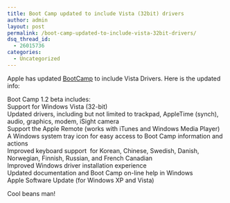 ```yaml
---
title: Boot Camp updated to include Vista (32bit) drivers
author: admin
layout: post
permalink: /boot-camp-updated-to-include-vista-32bit-drivers/
dsq_thread_id:
  - 26015736
categories:
  - Uncategorized
---
```

Apple has updated [BootCamp][1] to include Vista Drivers. Here is the updated info:

Boot Camp 1.2 beta includes:  
Support for Windows Vista (32-bit)  
Updated drivers, including but not limited to trackpad, AppleTime (synch), audio, graphics, modem, iSight camera  
Support the Apple Remote (works with iTunes and Windows Media Player)  
A Windows system tray icon for easy access to Boot Camp information and actions  
Improved keyboard support&nbsp; for Korean, Chinese, Swedish, Danish, Norwegian, Finnish, Russian, and French Canadian  
Improved Windows driver installation experience  
Updated documentation and Boot Camp on-line help in Windows  
Apple Software Update (for Windows XP and Vista) 

Cool beans man!  
&nbsp;

 [1]: http://www.apple.com/macosx/bootcamp/